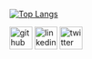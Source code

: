 [![Top Langs](https://github-readme-stats.vercel.app/api/top-langs/?username=ArjunJadeja&layout=compact)](https://github.com/anuraghazra/github-readme-stats)

[<img src='https://cdn.jsdelivr.net/npm/simple-icons@3.0.1/icons/github.svg' alt='github' height='40'>](https://github.com/ArjunJadeja)  [<img src='https://cdn.jsdelivr.net/npm/simple-icons@3.0.1/icons/linkedin.svg' alt='linkedin' height='40'>](https://www.linkedin.com/in/arjun-jadeja/)  [<img src='https://cdn.jsdelivr.net/npm/simple-icons@3.0.1/icons/twitter.svg' alt='twitter' height='40'>](https://twitter.com/thearjunjadeja)  


